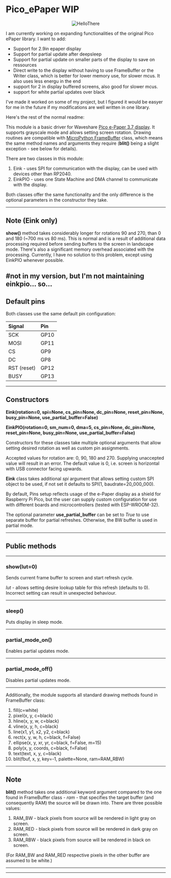 # Pico_ePaper WIP

<div align="center">

![HelloThere](img/hello.jpg)

</div>

I am currently working on expanding functionalities of the original Pico ePaper library. I want to add:
- Support for 2.9in epaper display
- Support for partial update after deepsleep
- Support for partial update on smaller parts of the display to save on ressources
- Direct write to the display without having to use FrameBuffer or the Writer class, which is better for lower memory use, for slower mcus. It also uses less energu in the end
- support for 2 in display buffered screens, also good for slower mcus.
- support for white partial updates over black

I've made it worked on some of my project, but I figured it would be easyer for me in the future if my modifications are well written in one library.

Here's the rest of the normal readme:

This module is a basic driver for Waveshare [Pico e-Paper 3.7 display](https://www.waveshare.com/wiki/Pico-ePaper-3.7).
It supports grayscale mode and allows setting screen rotation. Drawing routines are compatible with
[MicroPython FrameBuffer](https://docs.micropython.org/en/latest/library/framebuf.html) class, which means the same
method names and arguments they require (**blit()** being a slight exception - see below for details).

There are two classes in this module:
1. Eink - uses SPI for communication with the display, can be used with devices other than RP2040.
2. EinkPIO - uses one State Machine and DMA channel to communicate with the display.

Both classes offer the same functionality and the only difference is the optional parameters in the constructor they take.

---

## Note (Eink only)
**show()** method takes considerably longer for rotations 90 and 270, than 0 and 180 (~700 ms vs 80 ms). This is normal and
is a result of additional data processing required before sending buffers to the screen in landscape mode.
There's also a significant memory overhead associated with the processing.
Currently, I have no solution to this problem, except using EinkPIO whenever possible.

#not in my version, but I'm not maintaining einkpio... so...
---

## Default pins
Both classes use the same default pin configuration:

<div align="center">

| Signal      | Pin  |
| :---------- | :--- |
| SCK         | GP10 |
| MOSI        | GP11 |
| CS          | GP9  |
| DC          | GP8  |
| RST (reset) | GP12 |
| BUSY        | GP13 |

</div>

---

## Constructors
**Eink(rotation=0, spi=None, cs_pin=None, dc_pin=None, reset_pin=None, busy_pin=None, use_partial_buffer=False)**

**EinkPIO(rotation=0, sm_num=0, dma=5, cs_pin=None, dc_pin=None, reset_pin=None, busy_pin=None, use_partial_buffer=False)**

Constructors for these classes take multiple optional arguments that allow setting desired rotation as well as custom
pin assignments.

Accepted values for rotation are: 0, 90, 180 and 270. Supplying unaccepted value will result in an error. The default
value is 0, i.e. screen is horizontal with USB connector facing upwards.

**Eink** class takes additional _spi_ argument that allows setting custom SPI object to be used, if not set it defaults
to SPI(1, baudrate=20_000_000).

By default, Pins setup reflects usage of the e-Paper display as a shield for Raspberry Pi Pico, but the user
can supply custom configuration for use with different boards and microcontrollers (tested with ESP-WROOM-32).

The optional parameter **use_partial_buffer** can be set to _True_ to use separate buffer for partial refreshes.
Otherwise, the BW buffer is used in partial mode.

---

## Public methods

___

### show(lut=0)
Sends current frame buffer to screen and start refresh cycle.

_lut_ - allows setting desire lookup table for this refresh (defaults to 0).
Incorrect setting can result in unexpected behaviour.

---

### sleep()
Puts display in sleep mode.

---

### partial_mode_on()
Enables partial updates mode.

---

### partial_mode_off()
Disables partial updates mode.

---

Additionally, the module supports all standard drawing methods found in FrameBuffer class:
1. fill(c=white)
2. pixel(x, y, c=black)
3. hline(x, y, w, c=black)
4. vline(x, y, h, c=black)
5. line(x1, y1, x2, y2, c=black)
6. rect(x, y, w, h, c=black, f=False)
7. ellipse(x, y, xr, yr, c=black, f=False, m=15)
8. poly(x, y, coords, c=black, f=False)
9. text(text, x, y, c=black)
10. blit(fbuf, x, y, key=-1, palette=None, ram=RAM_RBW)

---

## Note
**blit()** method takes one additional keyword argument compared to the one found in FrameBuffer class - _ram_ - that
specifies the target buffer (and consequently RAM) the source will be drawn into. There are three possible values:
1. RAM_BW - black pixels from source will be rendered in light gray on screen.
2. RAM_RED - black pixels from source will be rendered in dark gray on screen.
3. RAM_RBW - black pixels from source will be rendered in black on screen.

(For RAM_BW and RAM_RED respective pixels in the other buffer are assumed to be white.)

---

---
